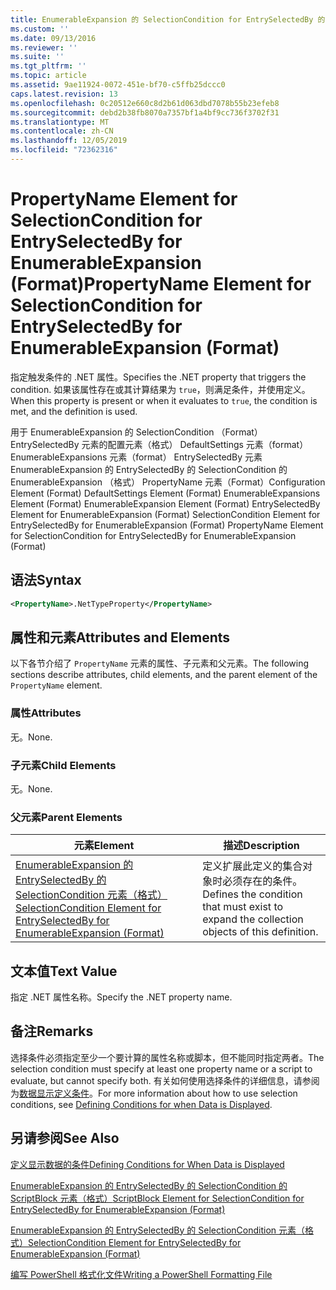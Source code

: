 ```yaml
---
title: EnumerableExpansion 的 SelectionCondition for EntrySelectedBy 的 PropertyName 元素（格式） |Microsoft Docs
ms.custom: ''
ms.date: 09/13/2016
ms.reviewer: ''
ms.suite: ''
ms.tgt_pltfrm: ''
ms.topic: article
ms.assetid: 9ae11924-0072-451e-bf70-c5ffb25dccc0
caps.latest.revision: 13
ms.openlocfilehash: 0c20512e660c8d2b61d063dbd7078b55b23efeb8
ms.sourcegitcommit: debd2b38fb8070a7357bf1a4bf9cc736f3702f31
ms.translationtype: MT
ms.contentlocale: zh-CN
ms.lasthandoff: 12/05/2019
ms.locfileid: "72362316"
---
```

# <a name="propertyname-element-for-selectioncondition-for-entryselectedby-for-enumerableexpansion-format"></a><span data-ttu-id="bb840-102">PropertyName Element for SelectionCondition for EntrySelectedBy for EnumerableExpansion (Format)</span><span class="sxs-lookup"><span data-stu-id="bb840-102">PropertyName Element for SelectionCondition for EntrySelectedBy for EnumerableExpansion (Format)</span></span>

<span data-ttu-id="bb840-103">指定触发条件的 .NET 属性。</span><span class="sxs-lookup"><span data-stu-id="bb840-103">Specifies the .NET property that triggers the condition.</span></span> <span data-ttu-id="bb840-104">如果该属性存在或其计算结果为 `true`，则满足条件，并使用定义。</span><span class="sxs-lookup"><span data-stu-id="bb840-104">When this property is present or when it evaluates to `true`, the condition is met, and the definition is used.</span></span>

<span data-ttu-id="bb840-105">用于 EnumerableExpansion 的 SelectionCondition （Format） EntrySelectedBy 元素的配置元素（格式） DefaultSettings 元素（format） EnumerableExpansions 元素（format） EntrySelectedBy 元素EnumerableExpansion 的 EntrySelectedBy 的 SelectionCondition 的 EnumerableExpansion （格式） PropertyName 元素（Format）</span><span class="sxs-lookup"><span data-stu-id="bb840-105">Configuration Element (Format) DefaultSettings Element (Format) EnumerableExpansions Element (Format) EnumerableExpansion Element (Format) EntrySelectedBy Element for EnumerableExpansion (Format) SelectionCondition Element for EntrySelectedBy for EnumerableExpansion (Format) PropertyName Element for SelectionCondition for EntrySelectedBy for EnumerableExpansion (Format)</span></span>

## <a name="syntax"></a><span data-ttu-id="bb840-106">语法</span><span class="sxs-lookup"><span data-stu-id="bb840-106">Syntax</span></span>

```xml
<PropertyName>.NetTypeProperty</PropertyName>
```

## <a name="attributes-and-elements"></a><span data-ttu-id="bb840-107">属性和元素</span><span class="sxs-lookup"><span data-stu-id="bb840-107">Attributes and Elements</span></span>

<span data-ttu-id="bb840-108">以下各节介绍了 `PropertyName` 元素的属性、子元素和父元素。</span><span class="sxs-lookup"><span data-stu-id="bb840-108">The following sections describe attributes, child elements, and the parent element of the `PropertyName` element.</span></span>

### <a name="attributes"></a><span data-ttu-id="bb840-109">属性</span><span class="sxs-lookup"><span data-stu-id="bb840-109">Attributes</span></span>

<span data-ttu-id="bb840-110">无。</span><span class="sxs-lookup"><span data-stu-id="bb840-110">None.</span></span>

### <a name="child-elements"></a><span data-ttu-id="bb840-111">子元素</span><span class="sxs-lookup"><span data-stu-id="bb840-111">Child Elements</span></span>

<span data-ttu-id="bb840-112">无。</span><span class="sxs-lookup"><span data-stu-id="bb840-112">None.</span></span>

### <a name="parent-elements"></a><span data-ttu-id="bb840-113">父元素</span><span class="sxs-lookup"><span data-stu-id="bb840-113">Parent Elements</span></span>

|<span data-ttu-id="bb840-114">元素</span><span class="sxs-lookup"><span data-stu-id="bb840-114">Element</span></span>|<span data-ttu-id="bb840-115">描述</span><span class="sxs-lookup"><span data-stu-id="bb840-115">Description</span></span>|
|-------------|-----------------|
|[<span data-ttu-id="bb840-116">EnumerableExpansion 的 EntrySelectedBy 的 SelectionCondition 元素（格式）</span><span class="sxs-lookup"><span data-stu-id="bb840-116">SelectionCondition Element for EntrySelectedBy for EnumerableExpansion (Format)</span></span>](./selectioncondition-element-for-entryselectedby-for-enumerableexpansion-format.md)|<span data-ttu-id="bb840-117">定义扩展此定义的集合对象时必须存在的条件。</span><span class="sxs-lookup"><span data-stu-id="bb840-117">Defines the condition that must exist to expand the collection objects of this definition.</span></span>|

## <a name="text-value"></a><span data-ttu-id="bb840-118">文本值</span><span class="sxs-lookup"><span data-stu-id="bb840-118">Text Value</span></span>

<span data-ttu-id="bb840-119">指定 .NET 属性名称。</span><span class="sxs-lookup"><span data-stu-id="bb840-119">Specify the .NET property name.</span></span>

## <a name="remarks"></a><span data-ttu-id="bb840-120">备注</span><span class="sxs-lookup"><span data-stu-id="bb840-120">Remarks</span></span>

<span data-ttu-id="bb840-121">选择条件必须指定至少一个要计算的属性名称或脚本，但不能同时指定两者。</span><span class="sxs-lookup"><span data-stu-id="bb840-121">The selection condition must specify at least one property name or a script to evaluate, but cannot specify both.</span></span> <span data-ttu-id="bb840-122">有关如何使用选择条件的详细信息，请参阅为[数据显示定义条件](./defining-conditions-for-displaying-data.md)。</span><span class="sxs-lookup"><span data-stu-id="bb840-122">For more information about how to use selection conditions, see [Defining Conditions for when Data is Displayed](./defining-conditions-for-displaying-data.md).</span></span>

## <a name="see-also"></a><span data-ttu-id="bb840-123">另请参阅</span><span class="sxs-lookup"><span data-stu-id="bb840-123">See Also</span></span>

[<span data-ttu-id="bb840-124">定义显示数据的条件</span><span class="sxs-lookup"><span data-stu-id="bb840-124">Defining Conditions for When Data is Displayed</span></span>](./defining-conditions-for-displaying-data.md)

[<span data-ttu-id="bb840-125">EnumerableExpansion 的 EntrySelectedBy 的 SelectionCondition 的 ScriptBlock 元素（格式）</span><span class="sxs-lookup"><span data-stu-id="bb840-125">ScriptBlock Element for SelectionCondition for EntrySelectedBy for EnumerableExpansion (Format)</span></span>](./scriptblock-element-for-selectioncondition-for-entryselectedby-for-enumerableexpansion-format.md)

[<span data-ttu-id="bb840-126">EnumerableExpansion 的 EntrySelectedBy 的 SelectionCondition 元素（格式）</span><span class="sxs-lookup"><span data-stu-id="bb840-126">SelectionCondition Element for EntrySelectedBy for EnumerableExpansion (Format)</span></span>](./selectioncondition-element-for-entryselectedby-for-enumerableexpansion-format.md)

[<span data-ttu-id="bb840-127">编写 PowerShell 格式化文件</span><span class="sxs-lookup"><span data-stu-id="bb840-127">Writing a PowerShell Formatting File</span></span>](./writing-a-powershell-formatting-file.md)
